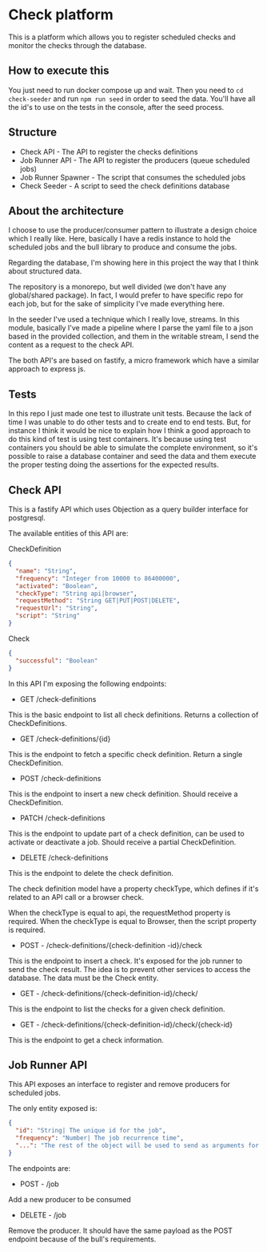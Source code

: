 # Check platform

This is a platform which allows you to register scheduled checks and monitor the checks through the database.

## How to execute this

You just need to run docker compose up and wait.
Then you need to `cd check-seeder` and run `npm run seed` in order to seed the data. You'll have all the id's to use on the tests in the console, after the seed process.

## Structure

- Check API - The API to register the checks definitions
- Job Runner API - The API to register the producers (queue scheduled jobs)
- Job Runner Spawner - The script that consumes the scheduled jobs
- Check Seeder - A script to seed the check definitions database

## About the architecture

I choose to use the producer/consumer pattern to illustrate a design choice which I really like. Here, basically I have a redis instance to hold the scheduled jobs and the bull library to produce and consume the jobs.

Regarding the database, I'm showing here in this project the way that I think about structured data.

The repository is a monorepo, but well divided (we don't have any global/shared package). In fact, I would prefer to have specific repo for each job, but for the sake of simplicity I've made everything here.

In the seeder I've used a technique which I really love, streams. In this module, basically I've made a pipeline where I parse the yaml file to a json based in the provided collection, and them in the writable stream, I send the content as a request to the check API.

The both API's are based on fastify, a micro framework which have a similar approach to express js.

## Tests

In this repo I just made one test to illustrate unit tests.
Because the lack of time I was unable to do other tests and to create end to end tests. But, for instance I think it would be nice to explain how I think a good approach to do this kind of test is using test containers. It's because using test containers you should be able to simulate the complete environment, so it's possible to raise a database container and seed the data and them execute the proper testing doing the assertions for the expected results.

## Check API

This is a fastify API which uses Objection as a query builder interface for postgresql.

The available entities of this API are:

CheckDefinition

```json
{
  "name": "String",
  "frequency": "Integer from 10000 to 86400000",
  "activated": "Boolean",
  "checkType": "String api|browser",
  "requestMethod": "String GET|PUT|POST|DELETE",
  "requestUrl": "String",
  "script": "String"
}
```

Check

```json
{
  "successful": "Boolean"
}
```

In this API I'm exposing the following endpoints:

- GET /check-definitions

This is the basic endpoint to list all check definitions. Returns a collection of CheckDefinitions.

- GET /check-definitions/{id}

This is the endpoint to fetch a specific check definition. Return a single CheckDefinition.

- POST /check-definitions

This is the endpoint to insert a new check definition. Should receive a CheckDefinition.

- PATCH /check-definitions

This is the endpoint to update part of a check definition, can be used to activate or deactivate a job. Should receive a partial CheckDefinition.

- DELETE /check-definitions

This is the endpoint to delete the check definition.

The check definition model have a property checkType, which defines if it's related to an API call or a browser check.

When the checkType is equal to api, the requestMethod property is required.
When the checkType is equal to Browser, then the script property is required.

- POST - /check-definitions/{check-definition -id}/check

This is the endpoint to insert a check. It's exposed for the job runner to send the check result. The idea is to prevent other services to access the database. The data must be the Check entity.

- GET - /check-definitions/{check-definition-id}/check/

This is the endpoint to list the checks for a given check definition.

- GET - /check-definitions/{check-definition-id}/check/{check-id}

This is the endpoint to get a check information.

## Job Runner API

This API exposes an interface to register and remove producers for scheduled jobs.

The only entity exposed is:

```json
{
  "id": "String| The unique id for the job",
  "frequency": "Number| The job recurrence time",
  "...": "The rest of the object will be used to send as arguments for the job consumer"
}
```

The endpoints are:

- POST - /job

Add a new producer to be consumed

- DELETE - /job

Remove the producer. It should have the same payload as the POST endpoint because of the bull's requirements.
